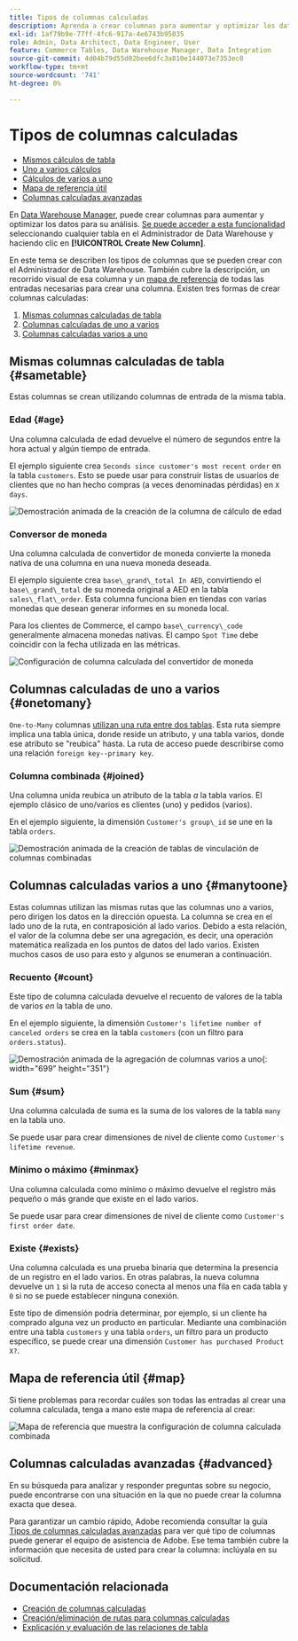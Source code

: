 ```yaml
---
title: Tipos de columnas calculadas
description: Aprenda a crear columnas para aumentar y optimizar los datos para el análisis.
exl-id: 1af79b9e-77ff-4fc6-917a-4e6743b95035
role: Admin, Data Architect, Data Engineer, User
feature: Commerce Tables, Data Warehouse Manager, Data Integration
source-git-commit: 4d04b79d55d02bee6dfc3a810e144073e7353ec0
workflow-type: tm+mt
source-wordcount: '741'
ht-degree: 0%

---
```


# Tipos de columnas calculadas

* [Mismos cálculos de tabla](#sametable)
* [Uno a varios cálculos](#onetomany)
* [Cálculos de varios a uno](#manytoone)
* [Mapa de referencia útil](#map)
* [Columnas calculadas avanzadas](#advanced)

En [Data Warehouse Manager](../data-warehouse-mgr/tour-dwm.md), puede crear columnas para aumentar y optimizar los datos para su análisis. [Se puede acceder a esta funcionalidad](../data-warehouse-mgr/creating-calculated-columns.md) seleccionando cualquier tabla en el Administrador de Data Warehouse y haciendo clic en **[!UICONTROL Create New Column]**.

En este tema se describen los tipos de columnas que se pueden crear con el Administrador de Data Warehouse. También cubre la descripción, un recorrido visual de esa columna y un [mapa de referencia](#map) de todas las entradas necesarias para crear una columna. Existen tres formas de crear columnas calculadas:

1. [Mismas columnas calculadas de tabla](#sametable)
1. [Columnas calculadas de uno a varios](#onetomany)
1. [Columnas calculadas varios a uno](#manytoone)

## Mismas columnas calculadas de tabla {#sametable}

Estas columnas se crean utilizando columnas de entrada de la misma tabla.

### Edad {#age}

Una columna calculada de edad devuelve el número de segundos entre la hora actual y algún tiempo de entrada.

El ejemplo siguiente crea `Seconds since customer's most recent order` en la tabla `customers`. Esto se puede usar para construir listas de usuarios de clientes que no han hecho compras (a veces denominadas pérdidas) en `X days`.

![Demostración animada de la creación de la columna de cálculo de edad](../../assets/age.gif)

### Conversor de moneda

Una columna calculada de convertidor de moneda convierte la moneda nativa de una columna en una nueva moneda deseada.

El ejemplo siguiente crea `base\_grand\_total In AED`, convirtiendo el `base\_grand\_total` de su moneda original a AED en la tabla `sales\_flat\_order`. Esta columna funciona bien en tiendas con varias monedas que desean generar informes en su moneda local.

Para los clientes de Commerce, el campo `base\_currency\_code` generalmente almacena monedas nativas. El campo `Spot Time` debe coincidir con la fecha utilizada en las métricas.

![Configuración de columna calculada del convertidor de moneda](../../assets/currency_converter.png)

## Columnas calculadas de uno a varios {#onetomany}

`One-to-Many` columnas [utilizan una ruta entre dos tablas](../../data-analyst/data-warehouse-mgr/create-paths-calc-columns.md). Esta ruta siempre implica una tabla única, donde reside un atributo, y una tabla varios, donde ese atributo se &quot;reubica&quot; hasta. La ruta de acceso puede describirse como una relación `foreign key--primary key`.

### Columna combinada {#joined}

Una columna unida reubica un atributo de la tabla *a* la tabla varios. El ejemplo clásico de uno/varios es clientes (uno) y pedidos (varios).

En el ejemplo siguiente, la dimensión `Customer's group\_id` se une en la tabla `orders`.

![Demostración animada de la creación de tablas de vinculación de columnas combinadas](../../assets/joined_column.gif)

## Columnas calculadas varios a uno {#manytoone}

Estas columnas utilizan las mismas rutas que las columnas uno a varios, pero dirigen los datos en la dirección opuesta. La columna se crea en el lado uno de la ruta, en contraposición al lado varios. Debido a esta relación, el valor de la columna debe ser una agregación, es decir, una operación matemática realizada en los puntos de datos del lado varios. Existen muchos casos de uso para esto y algunos se enumeran a continuación.

### Recuento {#count}

Este tipo de columna calculada devuelve el recuento de valores de la tabla de varios *en* la tabla de uno.

En el ejemplo siguiente, la dimensión `Customer's lifetime number of canceled orders` se crea en la tabla `customers` (con un filtro para `orders.status`).

![Demostración animada de la agregación de columnas varios a uno](../../assets/many_to_one.gif){: width="699" height="351"}

### Sum {#sum}

Una columna calculada de suma es la suma de los valores de la tabla `many` en la tabla uno.

Se puede usar para crear dimensiones de nivel de cliente como `Customer's lifetime revenue`.

### Mínimo o máximo {#minmax}

Una columna calculada como mínimo o máximo devuelve el registro más pequeño o más grande que existe en el lado varios.

Se puede usar para crear dimensiones de nivel de cliente como `Customer's first order date`.

### Existe {#exists}

Una columna calculada es una prueba binaria que determina la presencia de un registro en el lado varios. En otras palabras, la nueva columna devuelve un `1` si la ruta de acceso conecta al menos una fila en cada tabla y `0` si no se puede establecer ninguna conexión.

Este tipo de dimensión podría determinar, por ejemplo, si un cliente ha comprado alguna vez un producto en particular. Mediante una combinación entre una tabla `customers` y una tabla `orders`, un filtro para un producto específico, se puede crear una dimensión `Customer has purchased Product X?`.

## Mapa de referencia útil {#map}

Si tiene problemas para recordar cuáles son todas las entradas al crear una columna calculada, tenga a mano este mapa de referencia al crear:

![Mapa de referencia que muestra la configuración de columna calculada combinada](../../assets/merged_reference_map.png)

## Columnas calculadas avanzadas {#advanced}

En su búsqueda para analizar y responder preguntas sobre su negocio, puede encontrarse con una situación en la que no puede crear la columna exacta que desea.

Para garantizar un cambio rápido, Adobe recomienda consultar la guía [Tipos de columnas calculadas avanzadas](../../data-analyst/data-warehouse-mgr/adv-calc-columns.md) para ver qué tipo de columnas puede generar el equipo de asistencia de Adobe. Ese tema también cubre la información que necesita de usted para crear la columna: inclúyala en su solicitud.

## Documentación relacionada

* [Creación de columnas calculadas](../../data-analyst/data-warehouse-mgr/creating-calculated-columns.md)
* [Creación/eliminación de rutas para columnas calculadas](../../data-analyst/data-warehouse-mgr/create-paths-calc-columns.md)
* [Explicación y evaluación de las relaciones de tabla](../../data-analyst/data-warehouse-mgr/table-relationships.md)
